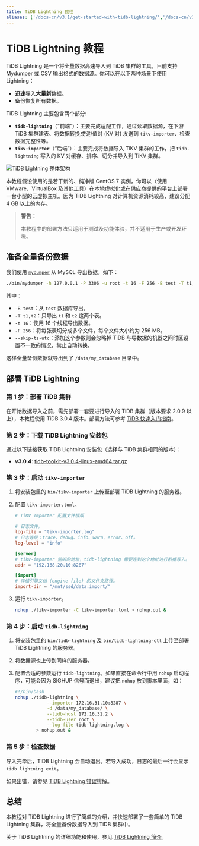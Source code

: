 ```yaml
---
title: TiDB Lightning 教程
aliases: ['/docs-cn/v3.1/get-started-with-tidb-lightning/','/docs-cn/v3.1/how-to/get-started/tidb-lightning/']
---
```


# TiDB Lightning 教程

TiDB Lightning 是一个将全量数据高速导入到 TiDB 集群的工具，目前支持 Mydumper 或 CSV 输出格式的数据源。你可以在以下两种场景下使用 Lightning：

- **迅速**导入**大量新**数据。
- 备份恢复所有数据。

TiDB Lightning 主要包含两个部分:

- **`tidb-lightning`**（“前端”）：主要完成适配工作，通过读取数据源，在下游 TiDB 集群建表、将数据转换成键/值对 (KV 对) 发送到 `tikv-importer`、检查数据完整性等。
- **`tikv-importer`**（“后端”）：主要完成将数据导入 TiKV 集群的工作，把 `tidb-lightning` 写入的 KV 对缓存、排序、切分并导入到 TiKV 集群。

![TiDB Lightning 整体架构](https://docs-download.pingcap.com/media/images/docs-cn/tidb-lightning-architecture-v2.1.png)

本教程假设使用的是若干新的、纯净版 CentOS 7 实例，你可以（使用 VMware、VirtualBox 及其他工具）在本地虚拟化或在供应商提供的平台上部署一台小型的云虚拟主机。因为 TiDB Lightning 对计算机资源消耗较高，建议分配 4 GB 以上的内存。

> **警告：**
>
> 本教程中的部署方法只适用于测试及功能体验，并不适用于生产或开发环境。

## 准备全量备份数据

我们使用 [`mydumper`](/mydumper-overview.md) 从 MySQL 导出数据，如下：


```sh
./bin/mydumper -h 127.0.0.1 -P 3306 -u root -t 16 -F 256 -B test -T t1,t2 --skip-tz-utc -o /data/my_database/
```

其中：

- `-B test`：从 `test` 数据库导出。
- `-T t1,t2`：只导出 `t1` 和 `t2` 这两个表。
- `-t 16`：使用 16 个线程导出数据。
- `-F 256`：将每张表切分成多个文件，每个文件大小约为 256 MB。
- `--skip-tz-utc`：添加这个参数则会忽略掉 TiDB 与导数据的机器之间时区设置不一致的情况，禁止自动转换。

这样全量备份数据就导出到了 `/data/my_database` 目录中。

## 部署 TiDB Lightning

### 第 1 步：部署 TiDB 集群

在开始数据导入之前，需先部署一套要进行导入的 TiDB 集群（版本要求 2.0.9 以上），本教程使用 TiDB 3.0.4 版本。部署方法可参考 [TiDB 快速入门指南](/overview.md#部署方式)。

### 第 2 步：下载 TiDB Lightning 安装包

通过以下链接获取 TiDB Lightning 安装包（选择与 TiDB 集群相同的版本）：

- **v3.0.4**: [tidb-toolkit-v3.0.4-linux-amd64.tar.gz](https://download.pingcap.org/tidb-toolkit-v3.0.0-linux-amd64.tar.gz)

### 第 3 步：启动 `tikv-importer`

1. 将安装包里的 `bin/tikv-importer` 上传至部署 TiDB Lightning 的服务器。

2. 配置 `tikv-importer.toml`。

    ```toml
    # TiKV Importer 配置文件模版

    # 日志文件。
    log-file = "tikv-importer.log"
    # 日志等级：trace、debug、info、warn、error、off。
    log-level = "info"

    [server]
    # tikv-importer 监听的地址，tidb-lightning 需要连到这个地址进行数据写入。
    addr = "192.168.20.10:8287"

    [import]
    # 存储引擎文档 (engine file) 的文件夹路径。
    import-dir = "/mnt/ssd/data.import/"
    ```

3. 运行 `tikv-importer`。


    ```sh
    nohup ./tikv-importer -C tikv-importer.toml > nohup.out &
    ```

### 第 4 步：启动 `tidb-lightning`

1. 将安装包里的 `bin/tidb-lightning` 及 `bin/tidb-lightning-ctl` 上传至部署 TiDB Lightning 的服务器。

2. 将数据源也上传到同样的服务器。

3. 配置合适的参数运行 `tidb-lightning`。如果直接在命令行中用 `nohup` 启动程序，可能会因为 SIGHUP 信号而退出，建议把 `nohup` 放到脚本里面，如：


    ```sh
    #!/bin/bash
    nohup ./tidb-lightning \
                --importer 172.16.31.10:8287 \
                -d /data/my_database/ \
                --tidb-host 172.16.31.2 \
                --tidb-user root \
                --log-file tidb-lightning.log \
            > nohup.out &
    ```

### 第 5 步：检查数据

导入完毕后，TiDB Lightning 会自动退出。若导入成功，日志的最后一行会显示 `tidb lightning exit`。

如果出错，请参见 [TiDB Lightning 错误排解](/troubleshoot-tidb-lightning.md)。

## 总结

本教程对 TiDB Lightning 进行了简单的介绍，并快速部署了一套简单的 TiDB Lightning 集群，将全量备份数据导入到 TiDB 集群中。

关于 TiDB Lightning 的详细功能和使用，参见 [TiDB Lightning 简介](/tidb-lightning/tidb-lightning-overview.md)。
